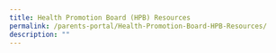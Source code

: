 ```yaml
---
title: Health Promotion Board (HPB) Resources
permalink: /parents-portal/Health-Promotion-Board-HPB-Resources/
description: ""
---
```

